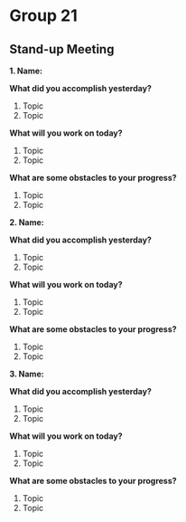 # Group 21
## Stand-up Meeting

**1. Name:**

**What did you accomplish yesterday?**
1. Topic
2. Topic
   
**What will you work on today?**
1. Topic
2. Topic

**What are some obstacles to your progress?**
1. Topic
2. Topic


**2. Name:**

**What did you accomplish yesterday?**
1. Topic
2. Topic
   
**What will you work on today?**
1. Topic
2. Topic

**What are some obstacles to your progress?**
1. Topic
2. Topic


**3. Name:**

**What did you accomplish yesterday?**
1. Topic
2. Topic
   
**What will you work on today?**
1. Topic
2. Topic

**What are some obstacles to your progress?**
1. Topic
2. Topic